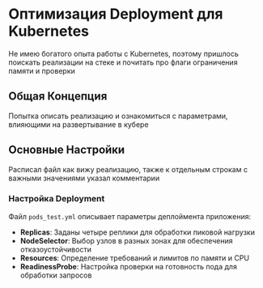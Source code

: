 # Оптимизация Deployment для Kubernetes

Не имею богатого опыта работы с Kubernetes, поэтому пришлось поискать реализации на стеке и почитать про флаги ограничения памяти и проверки

## Общая Концепция

Попытка описать реализацию и ознакомиться с параметрами, влияющими на развертывание в кубере 

## Основные Настройки

Расписал файл как вижу реализацию, также к отдельным строкам с важными значениями указал комментарии

### Настройка Deployment

Файл `pods_test.yml` описывает параметры деплоймента приложения:

- **Replicas**: Заданы четыре реплики для обработки пиковой нагрузки
- **NodeSelector**: Выбор узлов в разных зонах для обеспечения отказоустойчивости
- **Resources**: Определение требований и лимитов по памяти и CPU
- **ReadinessProbe**: Настройка проверки на готовность пода для обработки запросов
